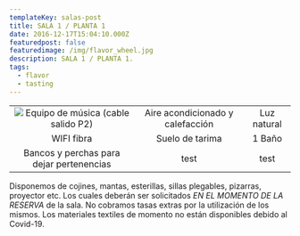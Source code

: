 ```yaml
---
templateKey: salas-post
title: SALA 1 / PLANTA 1
date: 2016-12-17T15:04:10.000Z
featuredpost: false
featuredimage: /img/flavor_wheel.jpg
description: SALA 1 / PLANTA 1.
tags:
  - flavor
  - tasting
---
```


| | | |
|:-------------------------:|:-------------------------:|:-------------------------:|
|<img src="/img/equipo-musica.jpg">  Equipo de música (cable salido P2) |  Aire acondicionado y calefacción |Luz natural |
|WIFI fibra |Suelo de tarima |1 Baño |
|Bancos y perchas  para dejar pertenencias | test|test|


Disponemos de cojines, mantas, esterillas, sillas plegables, pizarras, proyector etc. Los cuales deberán ser solicitados *EN EL MOMENTO DE LA RESERVA* de la sala. No cobramos tasas extras por la utilización de los mismos. Los materiales textiles de momento no están disponibles debido al Covid-19.

